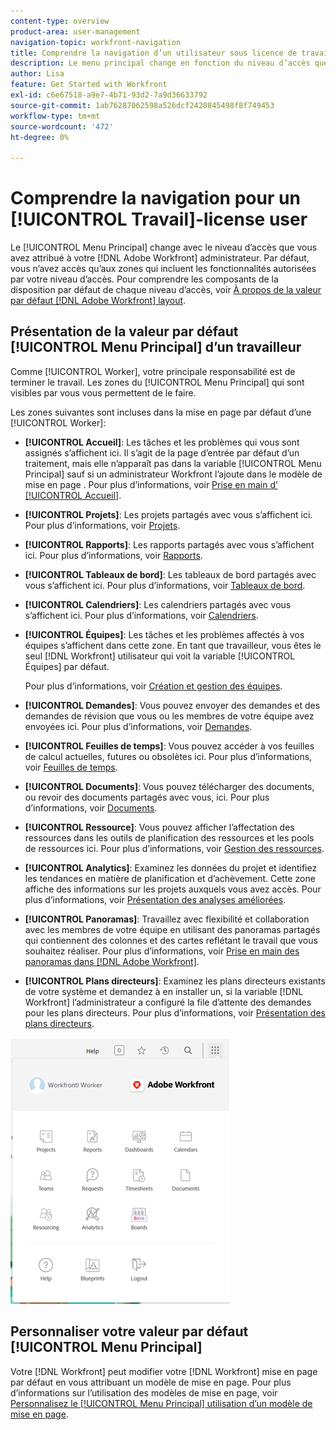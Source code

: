 ```yaml
---
content-type: overview
product-area: user-management
navigation-topic: workfront-navigation
title: Comprendre la navigation d’un utilisateur sous licence de travail
description: Le menu principal change en fonction du niveau d’accès que vous avez attribué à votre [!DNL Adobe Workfront] administrateur. Par défaut, vous n’avez accès qu’aux zones qui incluent les fonctionnalités autorisées par votre niveau d’accès.
author: Lisa
feature: Get Started with Workfront
exl-id: c6e67518-a9e7-4b71-93d2-7a9d36633792
source-git-commit: 1ab76287062598a526dcf2420845498f8f749453
workflow-type: tm+mt
source-wordcount: '472'
ht-degree: 0%

---
```


# Comprendre la navigation pour un [!UICONTROL Travail]-license user

Le [!UICONTROL Menu Principal] change avec le niveau d’accès que vous avez attribué à votre [!DNL Adobe Workfront] administrateur. Par défaut, vous n’avez accès qu’aux zones qui incluent les fonctionnalités autorisées par votre niveau d’accès. Pour comprendre les composants de la disposition par défaut de chaque niveau d’accès, voir [À propos de la valeur par défaut [!DNL Adobe Workfront] layout](../../../administration-and-setup/customize-workfront/use-layout-templates/about-the-default-wf-layout.md).

## Présentation de la valeur par défaut [!UICONTROL Menu Principal] d’un travailleur

Comme [!UICONTROL Worker], votre principale responsabilité est de terminer le travail. Les zones du [!UICONTROL Menu Principal] qui sont visibles par vous vous permettent de le faire.

Les zones suivantes sont incluses dans la mise en page par défaut d’une [!UICONTROL Worker]:

* **[!UICONTROL Accueil]**: Les tâches et les problèmes qui vous sont assignés s’affichent ici. Il s’agit de la page d’entrée par défaut d’un traitement, mais elle n’apparaît pas dans la variable [!UICONTROL Menu Principal] sauf si un administrateur Workfront l’ajoute dans le modèle de mise en page .  Pour plus d’informations, voir [Prise en main d’ [!UICONTROL Accueil]](../../../workfront-basics/using-home/using-the-home-area/get-started-with-home.md).

* **[!UICONTROL Projets]**: Les projets partagés avec vous s’affichent ici. Pour plus d’informations, voir [Projets](../../../manage-work/projects/projects-overview.md).

* **[!UICONTROL Rapports]**: Les rapports partagés avec vous s’affichent ici. Pour plus d’informations, voir [Rapports](../../../reports-and-dashboards/reports/reports-overview.md).

* **[!UICONTROL Tableaux de bord]**: Les tableaux de bord partagés avec vous s’affichent ici. Pour plus d’informations, voir [Tableaux de bord](../../../reports-and-dashboards/dashboards/dashboards-overview.md).

* **[!UICONTROL Calendriers]**: Les calendriers partagés avec vous s’affichent ici. Pour plus d’informations, voir [Calendriers](../../../reports-and-dashboards/reports/calendars/calendars.md).

* **[!UICONTROL Équipes]**: Les tâches et les problèmes affectés à vos équipes s’affichent dans cette zone. En tant que travailleur, vous êtes le seul [!DNL Workfront] utilisateur qui voit la variable [!UICONTROL Équipes] par défaut.

   Pour plus d’informations, voir [Création et gestion des équipes](../../../people-teams-and-groups/create-and-manage-teams/create-and-mange-teams.md).

* **[!UICONTROL Demandes]**: Vous pouvez envoyer des demandes et des demandes de révision que vous ou les membres de votre équipe avez envoyées ici. Pour plus d’informations, voir [Demandes](../../../manage-work/requests/requests-overview.md).

* **[!UICONTROL Feuilles de temps]**: Vous pouvez accéder à vos feuilles de calcul actuelles, futures ou obsolètes ici. Pour plus d’informations, voir [Feuilles de temps](../../../timesheets/timesheets-all.md).

* **[!UICONTROL Documents]**: Vous pouvez télécharger des documents, ou revoir des documents partagés avec vous, ici. Pour plus d’informations, voir [Documents](../../../documents/documents-overview.md).

* **[!UICONTROL Ressource]**: Vous pouvez afficher l’affectation des ressources dans les outils de planification des ressources et les pools de ressources ici. Pour plus d’informations, voir [Gestion des ressources](../../../resource-mgmt/manage-resources.md).

* **[!UICONTROL Analytics]**: Examinez les données du projet et identifiez les tendances en matière de planification et d’achèvement. Cette zone affiche des informations sur les projets auxquels vous avez accès. Pour plus d’informations, voir [Présentation des analyses améliorées](../../../enhanced-analytics/enhanced-analytics-overview.md).

* **[!UICONTROL Panoramas]**: Travaillez avec flexibilité et collaboration avec les membres de votre équipe en utilisant des panoramas partagés qui contiennent des colonnes et des cartes reflétant le travail que vous souhaitez réaliser. Pour plus d’informations, voir [Prise en main des panoramas dans [!DNL Adobe Workfront]](../../../agile/get-started-with-boards/get-started-with-boards.md).

* **[!UICONTROL Plans directeurs]**: Examinez les plans directeurs existants de votre système et demandez à en installer un, si la variable [!DNL Workfront] l’administrateur a configuré la file d’attente des demandes pour les plans directeurs. Pour plus d’informations, voir [Présentation des plans directeurs](../../../administration-and-setup/blueprints/blueprints-overview.md).

![](assets/worker-main-menu-350x426.png)

## Personnaliser votre valeur par défaut [!UICONTROL Menu Principal]

Votre [!DNL Workfront] peut modifier votre [!DNL Workfront] mise en page par défaut en vous attribuant un modèle de mise en page. Pour plus d’informations sur l’utilisation des modèles de mise en page, voir  [Personnalisez le [!UICONTROL Menu Principal] utilisation d’un modèle de mise en page](../../../administration-and-setup/customize-workfront/use-layout-templates/customize-main-menu.md).
